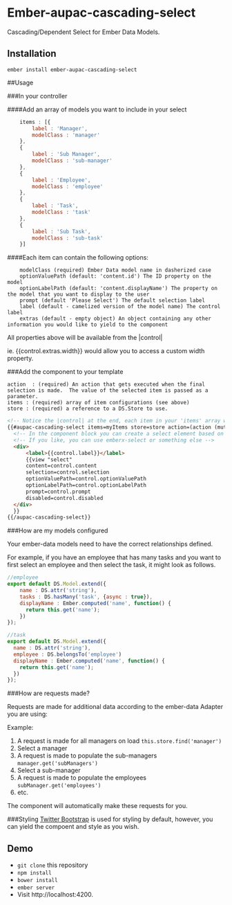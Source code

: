 # Ember-aupac-cascading-select

Cascading/Dependent Select for Ember Data Models.

## Installation

```
ember install ember-aupac-cascading-select
```

##Usage

###In your controller

####Add an array of models you want to include in your select
```javascript
    items : [{
        label : 'Manager',
        modelClass : 'manager'
    },
    {
        label : 'Sub Manager',
        modelClass : 'sub-manager'
    },
    {
        label : 'Employee',
        modelClass : 'employee'
    },
    {
        label : 'Task',
        modelClass : 'task'
    },
    {
        label : 'Sub Task',
        modelClass : 'sub-task'
    }]

```

####Each item can contain the following options:
```
    modelClass (required) Ember Data model name in dasherized case
    optionValuePath (default: 'content.id') The ID property on the model
    optionLabelPath (default: 'content.displayName') The property on the model that you want to display to the user
    prompt (default 'Please Select') The default selection label
    label (default - camelized version of the model name) The control label
    extras (default - empty object) An object containing any other information you would like to yield to the component
```

All properties above will be available from the |control|

ie. {{control.extras.width}} would allow you to access a custom width property.

###Add the component to your template

```
action  : (required) An action that gets executed when the final selection is made.  The value of the selected item is passed as a parameter.
items : (required) array of item configurations (see above)
store : (required) a reference to a DS.Store to use.
```

```html
<!-- Notice the |control| at the end, each item in your 'items' array will be passed to this variable -->
{{#aupac-cascading-select items=myItems store=store action=(action (mut selectedItem)) as |control|}}
  <!-- In the component block you can create a select element based on your control, here I am using the soon to be removed Ember.Select in Ember2.0.-->
  <!-- If you like, you can use emberx-select or something else -->
  <div>
      <label>{{control.label}}</label>
      {{view "select"
      content=control.content
      selection=control.selection
      optionValuePath=control.optionValuePath
      optionLabelPath=control.optionLabelPath
      prompt=control.prompt
      disabled=control.disabled
  </div>
  }}
{{/aupac-cascading-select}}
``` 

###How are my models configured

Your ember-data models need to have the correct relationships defined.

For example, if you have an employee that has many tasks and you want to first select an employee and then select the task, it might look as follows.

```javascript
//employee
export default DS.Model.extend({
    name : DS.attr('string'),
    tasks : DS.hasMany('task', {async : true}),
    displayName : Ember.computed('name', function() {
      return this.get('name');
    })
});

//task
export default DS.Model.extend({
  name : DS.attr('string'),
  employee : DS.belongsTo('employee')
  displayName : Ember.computed('name', function() {
    return this.get('name');
  })
});
```

###How are requests made?

Requests are made for additional data according to the ember-data Adapter you are using:

Example:

 1. A request is made for all managers on load `this.store.find('manager')`
 2. Select a manager
 3. A request is made to populate the sub-managers `manager.get('subManagers')`
 4. Select a sub-manager
 5. A request is made to populate the employees `subManager.get('employees')`
 6. etc.

The component will automatically make these requests for you.

###Styling
[Twitter Bootstrap](http://getbootstrap.com/) is used for styling by default, however, you can yield the compoent and style as you wish.


## Demo

* `git clone` this repository
* `npm install`
* `bower install`
* `ember server`
* Visit http://localhost:4200.
